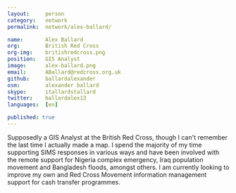 ```yaml
---
layout:     person
category:   network
permalink:  network/alex-ballard/

name:       Alex Ballard
org:        British Red Cross
org-img:    britishredcross.png
position:   GIS Analyst
image:      alex-ballard.png
email:      ABallard@redcross.org.uk
github:     ballardalexander
osm:        alexander ballard
skype:      itallardstallard
twitter:    ballardalex13
languages:  [en]

published: true
---
```


Supposedly a GIS Analyst at the British Red Cross, though I can't remember the last time I actually made a map. I spend the majority of my time supporting SIMS responses in various ways and have been involved with the remote support for Nigeria complex emergency, Iraq population movement and Bangladesh floods, amongst others. I am currently looking to improve my own and Red Cross Movement information management support for cash transfer programmes.
